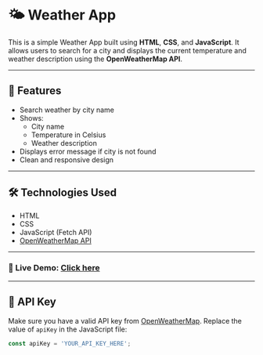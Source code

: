 # 🌤️ Weather App

This is a simple Weather App built using **HTML**, **CSS**, and **JavaScript**. It allows users to search for a city and displays the current temperature and weather description using the **OpenWeatherMap API**.

---

## 🚀 Features

- Search weather by city name
- Shows:
  - City name
  - Temperature in Celsius
  - Weather description
- Displays error message if city is not found
- Clean and responsive design

---

## 🛠️ Technologies Used

- HTML
- CSS
- JavaScript (Fetch API)
- [OpenWeatherMap API](https://openweathermap.org/api)

---

### 🔗 Live Demo: [Click here](https://weather-app-nine-lilac-92.vercel.app/)

---

## 🔑 API Key

Make sure you have a valid API key from [OpenWeatherMap](https://openweathermap.org/). Replace the value of `apiKey` in the JavaScript file:

```js
const apiKey = 'YOUR_API_KEY_HERE';
